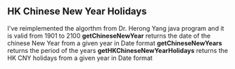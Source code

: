 ## HK Chinese New Year Holidays
I've reimplemented the algorthm from Dr. Herong Yang java program and it is valid from 1901 to 2100
**getChineseNewYear** returns the date of the chinese New Year from a given year in Date format 
**getChineseNewYears** returns the period of the years 
**getHKChineseNewYearHolidays** returns the HK CNY holidays from a given year in Date format
